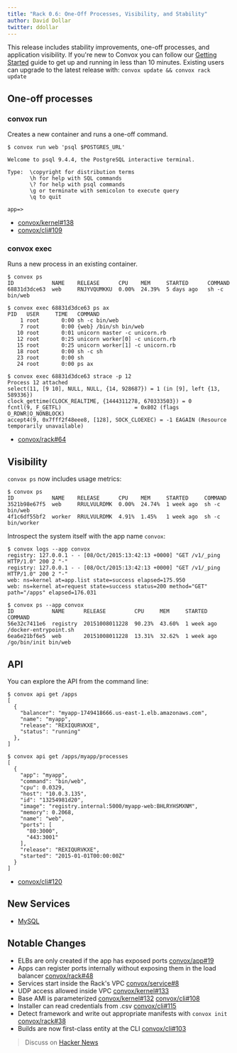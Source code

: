 ```yaml
---
title: "Rack 0.6: One-Off Processes, Visibility, and Stability"
author: David Dollar
twitter: ddollar
---
```


This release includes stability improvements, one-off processes, and application visibility. If you're new to Convox you can follow our [Getting Started](https://convox.com/docs/getting-started/) guide to get up and running in less than 10 minutes. Existing users can upgrade to the latest release with: `convox update && convox rack update`

<!--more-->

## One-off processes

### convox run

Creates a new container and runs a one-off command.

```
$ convox run web 'psql $POSTGRES_URL'

Welcome to psql 9.4.4, the PostgreSQL interactive terminal.

Type:  \copyright for distribution terms
       \h for help with SQL commands
       \? for help with psql commands
       \g or terminate with semicolon to execute query
       \q to quit

app=>
```

* [convox/kernel#138](https://github.com/convox/kernel/pull/138)
* [convox/cli#109](https://github.com/convox-archive/cli/pull/109)

### convox exec

Runs a new process in an existing container.

```
$ convox ps
ID            NAME    RELEASE      CPU    MEM     STARTED      COMMAND
68831d3dce63  web     RNJYVQUMKKU  0.00%  24.39%  5 days ago   sh -c bin/web

$ convox exec 68831d3dce63 ps ax
PID   USER     TIME   COMMAND
    1 root       0:00 sh -c bin/web
    7 root       0:00 {web} /bin/sh bin/web
   10 root       0:01 unicorn master -c unicorn.rb
   12 root       0:25 unicorn worker[0] -c unicorn.rb
   15 root       0:25 unicorn worker[1] -c unicorn.rb
   18 root       0:00 sh -c sh
   23 root       0:00 sh
   24 root       0:00 ps ax

$ convox exec 68831d3dce63 strace -p 12
Process 12 attached
select(11, [9 10], NULL, NULL, {14, 928687}) = 1 (in [9], left {13, 589336})
clock_gettime(CLOCK_REALTIME, {1444311278, 670333503}) = 0
fcntl(9, F_GETFL)                       = 0x802 (flags O_RDWR|O_NONBLOCK)
accept4(9, 0x7fff2f48eee8, [128], SOCK_CLOEXEC) = -1 EAGAIN (Resource temporarily unavailable)
```

* [convox/rack#64](https://github.com/convox/rack/pull/64)

## Visibility

`convox ps` now includes usage metrics:

```
$ convox ps
ID            NAME    RELEASE      CPU    MEM     STARTED     COMMAND
3521b98e67f5  web     RRULVULRDMK  0.00%  24.74%  1 week ago  sh -c bin/web
4f1c6df55bf2  worker  RRULVULRDMK  4.91%  1.45%   1 week ago  sh -c bin/worker
```

Introspect the system itself with the app name `convox`:

```
$ convox logs --app convox
registry: 127.0.0.1 - - [08/Oct/2015:13:42:13 +0000] "GET /v1/_ping HTTP/1.0" 200 2 "-"
registry: 127.0.0.1 - - [08/Oct/2015:13:42:13 +0000] "GET /v1/_ping HTTP/1.0" 200 2 "-"
web: ns=kernel at=app.list state=success elapsed=175.950
web: ns=kernel at=request state=success status=200 method="GET" path="/apps" elapsed=176.031

$ convox ps --app convox
ID            NAME      RELEASE         CPU     MEM     STARTED     COMMAND
56e32c7411e6  registry  20151008011228  90.23%  43.60%  1 week ago  /docker-entrypoint.sh
6ea6e21bf6e5  web       20151008011228  13.31%  32.62%  1 week ago  /go/bin/init bin/web
```

## API

You can explore the API from the command line:

```
$ convox api get /apps
[
  {
    "balancer": "myapp-1749418666.us-east-1.elb.amazonaws.com",
    "name": "myapp",
    "release": "REXIQURVKXE",
    "status": "running"
  },
]

$ convox api get /apps/myapp/processes
[
  {
    "app": "myapp",
    "command": "bin/web",
    "cpu": 0.0329,
    "host": "10.0.3.135",
    "id": "13254981d20",
    "image": "registry.internal:5000/myapp-web:BHLRYHSMXNM",
    "memory": 0.2068,
    "name": "web",
    "ports": [
      "80:3000",
      "443:3001"
    ],
    "release": "REXIQURVKXE",
    "started": "2015-01-01T00:00:00Z"
  }
]

```

* [convox/cli#120](https://github.com/convox-archive/cli/pull/120)

## New Services

* [MySQL](https://github.com/convox/rack/pull/40)

## Notable Changes

* ELBs are only created if the app has exposed ports [convox/app#19](https://github.com/convox/app/pull/19)
* Apps can register ports internally without exposing them in the load balancer [convox/rack#48](https://github.com/convox/rack/pull/48)
* Services start inside the Rack's VPC [convox/service#8](https://github.com/convox/service/pull/8)
* UDP access allowed inside VPC [convox/kernel#133](https://github.com/convox/kernel/pull/133)
* Base AMI is parameterized [convox/kernel#132](https://github.com/convox/kernel/pull/132) [convox/cli#108](https://github.com/convox-archive/cli/pull/108)
* Installer can read credentials from .csv [convox/cli#115](https://github.com/convox-archive/cli/pull/115)
* Detect framework and write out appropriate manifests with `convox init` [convox/rack#38](https://github.com/convox/rack/pull/38)
* Builds are now first-class entity at the CLI [convox/cli#103](https://github.com/convox-archive/cli/pull/103)

<p></p>

> Discuss on [Hacker News](https://news.ycombinator.com/item?id=10354810)
